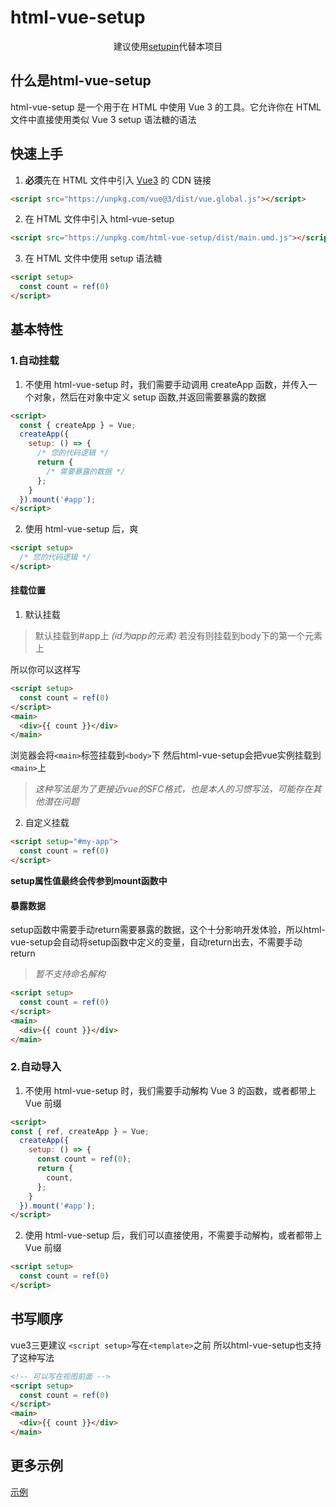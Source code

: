 <p align="center"><h1>html-vue-setup</h1></p>
<p align="center">建议使用<a href="https://github.com/tofu-xx/setupin">setupin</a>代替本项目</p>

## 什么是html-vue-setup

html-vue-setup 是一个用于在 HTML 中使用 Vue 3 的工具。它允许你在 HTML
文件中直接使用类似 Vue 3 setup 语法糖的语法

## 快速上手

1. **必须**先在 HTML 文件中引入 [Vue3](https://cn.vuejs.org/) 的 CDN 链接

```html
<script src="https://unpkg.com/vue@3/dist/vue.global.js"></script>
```

2. 在 HTML 文件中引入 html-vue-setup

```html
<script src="https://unpkg.com/html-vue-setup/dist/main.umd.js"></script>
```

3. 在 HTML 文件中使用 setup 语法糖

```html
<script setup>
  const count = ref(0)
</script>
```

## 基本特性

### 1.自动挂载

1. 不使用 html-vue-setup 时，我们需要手动调用 createApp
   函数，并传入一个对象，然后在对象中定义 setup 函数,并返回需要暴露的数据

```html
<script>
  const { createApp } = Vue;
  createApp({
    setup: () => {
      /* 您的代码逻辑 */
      return {
        /* 需要暴露的数据 */
      };
    }
  }).mount('#app');
</script>
```

2. 使用 html-vue-setup 后，爽

```html
<script setup>
  /* 您的代码逻辑 */
</script>
```

#### 挂载位置

1. 默认挂载

> 默认挂载到#app上 _(id为app的元素)_ 若没有则挂载到body下的第一个元素上

所以你可以这样写

```html
<script setup>
  const count = ref(0)
</script>
<main>
  <div>{{ count }}</div>
</main>
```

浏览器会将`<main>`标签挂载到`<body>`下
然后html-vue-setup会把vue实例挂载到`<main>`上

> _这种写法是为了更接近vue的SFC格式，也是本人的习惯写法，可能存在其他潜在问题_

2. 自定义挂载

```html
<script setup="#my-app">
  const count = ref(0)
</script>
```

**setup属性值最终会传参到mount函数中**

#### 暴露数据

setup函数中需要手动return需要暴露的数据，这个十分影响开发体验，所以html-vue-setup会自动将setup函数中定义的变量，自动return出去，不需要手动return

> _暂不支持命名解构_

```html
<script setup>
  const count = ref(0)
</script>
<main>
  <div>{{ count }}</div>
</main>
```

### 2.自动导入

1. 不使用 html-vue-setup 时，我们需要手动解构 Vue 3 的函数，或者都带上 Vue 前缀

```html
<script>
const { ref, createApp } = Vue;
  createApp({
    setup: () => {
      const count = ref(0);
      return {
        count,
      };
    }
  }).mount('#app');
</script>
```

2. 使用 html-vue-setup 后，我们可以直接使用，不需要手动解构，或者都带上 Vue 前缀

```html
<script setup>
  const count = ref(0)
</script>
```

## 书写顺序

vue3三更建议 `<script setup>`写在`<template>`之前
所以html-vue-setup也支持了这种写法

```html
<!-- 可以写在视图前面 -->
<script setup>
  const count = ref(0)
</script>
<main>
  <div>{{ count }}</div>
</main>
```

## 更多示例

[示例](https://github.com/Tofu-Xx/html-vue-setup/tree/main/test)
